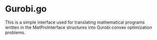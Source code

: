 # Gurobi.go
This is a simple interface used for translating mathematical programs written in the MatProInterface structures into Gurobi convex optimization problems.
